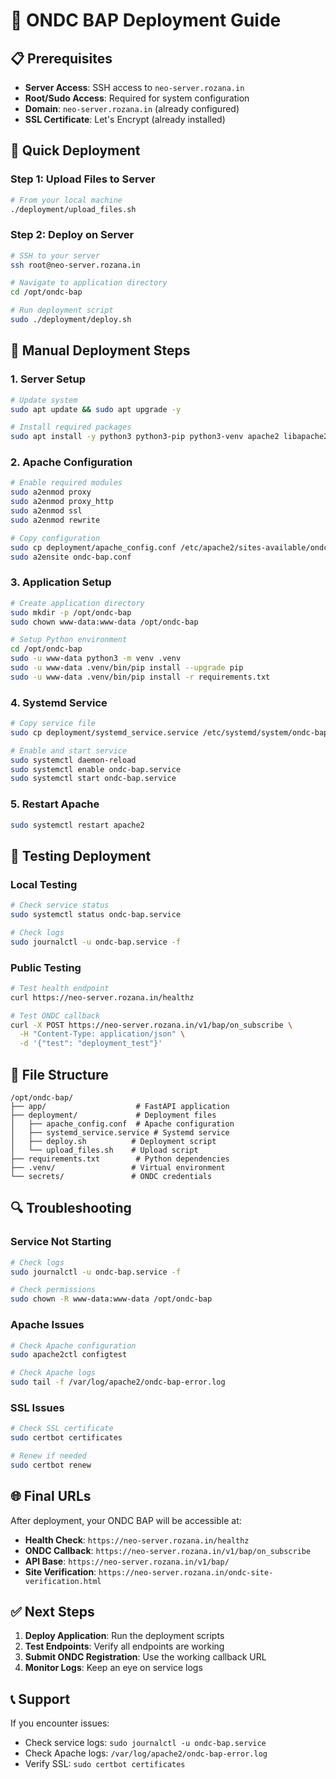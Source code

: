 # 🚀 ONDC BAP Deployment Guide

## 📋 Prerequisites

- **Server Access**: SSH access to `neo-server.rozana.in`
- **Root/Sudo Access**: Required for system configuration
- **Domain**: `neo-server.rozana.in` (already configured)
- **SSL Certificate**: Let's Encrypt (already installed)

## 🎯 Quick Deployment

### **Step 1: Upload Files to Server**
```bash
# From your local machine
./deployment/upload_files.sh
```

### **Step 2: Deploy on Server**
```bash
# SSH to your server
ssh root@neo-server.rozana.in

# Navigate to application directory
cd /opt/ondc-bap

# Run deployment script
sudo ./deployment/deploy.sh
```

## 🔧 Manual Deployment Steps

### **1. Server Setup**
```bash
# Update system
sudo apt update && sudo apt upgrade -y

# Install required packages
sudo apt install -y python3 python3-pip python3-venv apache2 libapache2-mod-proxy-html
```

### **2. Apache Configuration**
```bash
# Enable required modules
sudo a2enmod proxy
sudo a2enmod proxy_http
sudo a2enmod ssl
sudo a2enmod rewrite

# Copy configuration
sudo cp deployment/apache_config.conf /etc/apache2/sites-available/ondc-bap.conf
sudo a2ensite ondc-bap.conf
```

### **3. Application Setup**
```bash
# Create application directory
sudo mkdir -p /opt/ondc-bap
sudo chown www-data:www-data /opt/ondc-bap

# Setup Python environment
cd /opt/ondc-bap
sudo -u www-data python3 -m venv .venv
sudo -u www-data .venv/bin/pip install --upgrade pip
sudo -u www-data .venv/bin/pip install -r requirements.txt
```

### **4. Systemd Service**
```bash
# Copy service file
sudo cp deployment/systemd_service.service /etc/systemd/system/ondc-bap.service

# Enable and start service
sudo systemctl daemon-reload
sudo systemctl enable ondc-bap.service
sudo systemctl start ondc-bap.service
```

### **5. Restart Apache**
```bash
sudo systemctl restart apache2
```

## 🧪 Testing Deployment

### **Local Testing**
```bash
# Check service status
sudo systemctl status ondc-bap.service

# Check logs
sudo journalctl -u ondc-bap.service -f
```

### **Public Testing**
```bash
# Test health endpoint
curl https://neo-server.rozana.in/healthz

# Test ONDC callback
curl -X POST https://neo-server.rozana.in/v1/bap/on_subscribe \
  -H "Content-Type: application/json" \
  -d '{"test": "deployment_test"}'
```

## 📁 File Structure

```
/opt/ondc-bap/
├── app/                    # FastAPI application
├── deployment/             # Deployment files
│   ├── apache_config.conf  # Apache configuration
│   ├── systemd_service.service # Systemd service
│   ├── deploy.sh          # Deployment script
│   └── upload_files.sh    # Upload script
├── requirements.txt        # Python dependencies
├── .venv/                 # Virtual environment
└── secrets/               # ONDC credentials
```

## 🔍 Troubleshooting

### **Service Not Starting**
```bash
# Check logs
sudo journalctl -u ondc-bap.service -f

# Check permissions
sudo chown -R www-data:www-data /opt/ondc-bap
```

### **Apache Issues**
```bash
# Check Apache configuration
sudo apache2ctl configtest

# Check Apache logs
sudo tail -f /var/log/apache2/ondc-bap-error.log
```

### **SSL Issues**
```bash
# Check SSL certificate
sudo certbot certificates

# Renew if needed
sudo certbot renew
```

## 🌐 Final URLs

After deployment, your ONDC BAP will be accessible at:

- **Health Check**: `https://neo-server.rozana.in/healthz`
- **ONDC Callback**: `https://neo-server.rozana.in/v1/bap/on_subscribe`
- **API Base**: `https://neo-server.rozana.in/v1/bap/`
- **Site Verification**: `https://neo-server.rozana.in/ondc-site-verification.html`

## ✅ Next Steps

1. **Deploy Application**: Run the deployment scripts
2. **Test Endpoints**: Verify all endpoints are working
3. **Submit ONDC Registration**: Use the working callback URL
4. **Monitor Logs**: Keep an eye on service logs

## 📞 Support

If you encounter issues:
- Check service logs: `sudo journalctl -u ondc-bap.service`
- Check Apache logs: `/var/log/apache2/ondc-bap-error.log`
- Verify SSL: `sudo certbot certificates` 